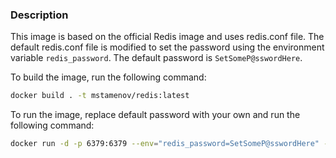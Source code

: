 ### Description
This image is based on the official Redis image and uses redis.conf file. The default redis.conf file is modified to set the password using the environment variable `redis_password`. The default password is `SetSomeP@sswordHere`.

To build the image, run the following command:
```bash
docker build . -t mstamenov/redis:latest
```  
To run the image, replace default password with your own and run the following command:
```bash
docker run -d -p 6379:6379 --env="redis_password=SetSomeP@sswordHere" --name redis mstamenov/redis:latest
```

